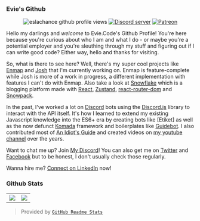 ### Evie's Github

<div align="center">
  <p>
    <img src="https://komarev.com/ghpvc/?username=eslachance" alt="eslachance github profile views" />
    <a href="https://discord.gg/N7ZKH3P"><img src="https://discordapp.com/api/guilds/298508738623438848/embed.png" alt="Discord server" /></a>
    <a href="https://www.patreon.com/eviecodes"><img src="https://img.shields.io/badge/donate-patreon-F96854.svg" alt="Patreon" /></a>
  </p>
</div>

Hello my darlings and *welcome* to Evie.Code's Github Profile! You're here because you're curious about who I am and what I do - or maybe you're a potential employer and you're sleuthing through my stuff and figuring out if I can write good code? Either way, hello and thanks for visiting.

So, what is there to see here? Well, there's my super cool projects like [Enmap] and [Josh] that I'm currently working on. Enmap is feature-complete while Josh is more of a work in progress, a different implementation with features I can't do with Enmap. Also take a look at [Snowflake] which is a blogging platform made with [React], [Zustand], [react-router-dom] and [Snowpack].

In the past, I've worked a lot on [Discord] bots using the [Discord.js] library to interact with the API itself. It's how I learned to extend my existing Javascript knowledge into the ES6+ era by creating bots like [Etiket] as well as the now defunct [Komada] framework and boilerplates like [Guidebot]. I also contributed most of [An Idiot's Guide] and created videos on [my youtube channel] over the years.

Want to chat me up? Join [My Discord]! You can also get me on [Twitter] and [Facebook] but to be honest, I don't usually check those regularly.

Wanna hire me? [Connect on LinkedIn] now!

### Github Stats
<table>
  <tr>
    <td align="center" style="padding=0;width=50%;">
      <img align="center" style="padding=0;" src="https://github-readme-stats.vercel.app/api/?username=eslachance&show_icons=true" />
    </td>
    <td align="center" style="padding=0;width=50%;">
      <img align="center" style="padding=0;" src="https://github-readme-stats.quantumlytangled.vercel.app/api/top-langs/?username=eslachance&layout=compact&show_icons=true" />
    </td>
  </tr>
</table>

> Provided by [`GitHub Readme Stats`]

[Enmap]: https://github.com/eslachance/enmap
[Josh]: https://github.com/eslachance/josh
[Snowflake]: https://github.com/eslachance/snowflake
[Komada]: https://github.com/UnseenFaith/komada
[Guidebot]: https://github.com/AnIdiotsGuide/guidebot
[An Idiot's Guide]: https://anidiots.guide/
[my youtube channel]: https://www.youtube.com/c/eviecodes
[My Discord]: https://discord.evie.dev/
[Twitter]: https://twitter.com/eslachance
[Facebook]: https://facebook.com/eslachance
[Connect on LinkedIn]: https://www.linkedin.com/in/eslachance/
[Discord]:               https://discord.com
[Discord.js]: https://github.com/discordjs/discord.js
[Snowpack]: https://www.snowpack.dev/
[React]: http://reactjs.org/
[Zustand]: https://github.com/pmndrs/zustand
[react-router-dom]: https://reactrouter.com/
[`GitHub Readme Stats`]: https://github.com/anuraghazra/github-readme-stats
